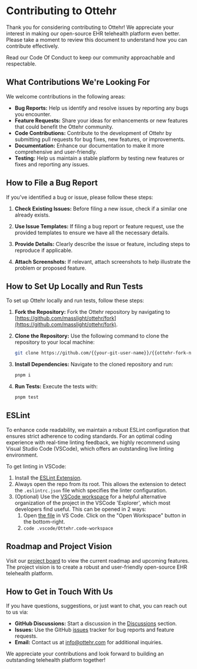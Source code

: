 # Contributing to Ottehr

Thank you for considering contributing to Ottehr! We appreciate your interest in making our open-source EHR telehealth platform even better. Please take a moment to review this document to understand how you can contribute effectively.

Read our Code Of Conduct to keep our community approachable and respectable.

## What Contributions We're Looking For

We welcome contributions in the following areas:

- **Bug Reports:** Help us identify and resolve issues by reporting any bugs you encounter.
- **Feature Requests:** Share your ideas for enhancements or new features that could benefit the Ottehr community.
- **Code Contributions:** Contribute to the development of Ottehr by submitting pull requests for bug fixes, new features, or improvements.
- **Documentation:** Enhance our documentation to make it more comprehensive and user-friendly.
- **Testing:** Help us maintain a stable platform by testing new features or fixes and reporting any issues.

## How to File a Bug Report

If you've identified a bug or issue, please follow these steps:

1. **Check Existing Issues:**
   Before filing a new issue, check if a similar one already exists.

2. **Use Issue Templates:**
   If filing a bug report or feature request, use the provided templates to ensure we have all the necessary details.

3. **Provide Details:**
   Clearly describe the issue or feature, including steps to reproduce if applicable.

4. **Attach Screenshots:**
   If relevant, attach screenshots to help illustrate the problem or proposed feature.

## How to Set Up Locally and Run Tests

To set up Ottehr locally and run tests, follow these steps:

1. **Fork the Repository:**
   Fork the Ottehr repository by navigating to [https://github.com/masslight/ottehr/fork](https://github.com/masslight/ottehr/fork).

2. **Clone the Repository:**
   Use the following command to clone the repository to your local machine:
   ```bash
   git clone https://github.com/{{your-git-user-name}}/{{ottehr-fork-name}}.git
   ```
3. **Install Dependencies:**
   Navigate to the cloned repository and run:

   ```bash
   pnpm i
   ```

4. **Run Tests:**
   Execute the tests with:
   ```bash
   pnpm test
   ```

## ESLint

To enhance code readability, we maintain a robust ESLint configuration that ensures strict adherence to coding standards. For an optimal coding experience with real-time linting feedback, we highly recommend using Visual Studio Code (VSCode), which offers an outstanding live linting environment.

To get linting in VSCode:

1. Install the [ESLint Extension](https://marketplace.visualstudio.com/items?itemName=dbaeumer.vscode-eslint).
2. Always open the repo from its root. This allows the extension to detect the `.eslintrc.json` file which specifies the linter configuration.
3. (Optional) Use the [VSCode workspace](./.vscode/Ottehr.code-workspace) for a helpful alternative organization of the project in the VSCode 'Explorer', which most developers find useful. This can be opened in 2 ways:
   1. Open [the file](./.vscode/Ottehr.code-workspace) in VS Code. Click on the "Open Workspace" button in the bottom-right.
   2. `code .vscode/Ottehr.code-workspace`

## Roadmap and Project Vision

Visit our [project board](https://github.com/masslight/ottehr/projects) to view the current roadmap and upcoming features. The project vision is to create a robust and user-friendly open-source EHR telehealth platform.

## How to Get in Touch With Us

If you have questions, suggestions, or just want to chat, you can reach out to us via:

- **GitHub Discussions:** Start a discussion in the [Discussions](https://github.com/masslight/ottehr/discussions) section.
- **Issues:** Use the GitHub [issues](https://github.com/masslight/ottehr/issues) tracker for bug reports and feature requests.
- **Email:** Contact us at info@ottehr.com for additional inquiries.

We appreciate your contributions and look forward to building an outstanding telehealth platform together!
